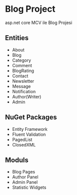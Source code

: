 
# Blog Project

asp.net core MCV ile Blog Projesi

## Entities
- About
- Blog
- Category
- Comment
- BlogRating
- Contact
- Newsletter
- Message
- Notification
- Author(Writer)
- Admin

## NuGet Packages
- Entity Framework
- Fluent Validation
- PagedList
- ClosedXML

## Moduls
- Blog Pages
- Author Panel
- Admin Panel
 - Statistic Widgets
